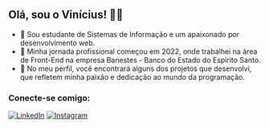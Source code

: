 ## Olá, sou o Vinícius! 🙋‍♂️

- 🔭 Sou estudante de Sistemas de Informação e um apaixonado por desenvolvimento web.
- 👯 Minha jornada profissional começou em 2022, onde trabalhei na área de Front-End na empresa Banestes - Banco do Estado do Espírito Santo.
- 🌱 No meu perfil, você encontrará alguns dos projetos que desenvolvi, que refletem minha paixão e dedicação ao mundo da programação.

### Conecte-se comigo:
[![LinkedIn](https://img.shields.io/badge/LinkedIn-0077B5?style=for-the-badge&logo=linkedin&logoColor=white)](https://www.linkedin.com/in/vinicius-fardin-de-figueiredo-7864a7173/)
[![Instagram](https://img.shields.io/badge/Instagram-E4405F?style=for-the-badge&logo=instagram&logoColor=white)](https://www.instagram.com/viniciusfardinf/)


